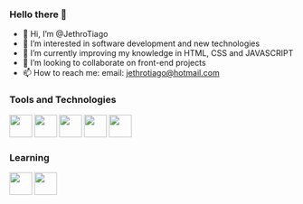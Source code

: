 ### Hello there 👋

- 👋 Hi, I’m @JethroTiago
- 👀 I’m interested in software development and new technologies
- 🌱 I’m currently improving my knowledge in HTML, CSS and JAVASCRIPT
- 💞️ I’m looking to collaborate on front-end projects
- 📫 How to reach me: email: jethrotiago@hotmail.com

### Tools and Technologies

<img src="https://cdn.jsdelivr.net/gh/devicons/devicon/icons/html5/html5-original-wordmark.svg" width="40" height="40"/> <img src="https://cdn.jsdelivr.net/gh/devicons/devicon/icons/css3/css3-original-wordmark.svg" width="40" height="40"/> <img src="https://cdn.jsdelivr.net/gh/devicons/devicon/icons/javascript/javascript-original.svg" width="40" height="40"/> <img src="https://cdn.jsdelivr.net/gh/devicons/devicon/icons/bootstrap/bootstrap-original-wordmark.svg" width="40" height="40"/> <img src="https://cdn.jsdelivr.net/gh/devicons/devicon/icons/git/git-original-wordmark.svg" width="40" height="40"/>
          

### Learning

<img src="https://cdn.jsdelivr.net/gh/devicons/devicon/icons/typescript/typescript-original.svg" width="40" height="40"/> <img src="https://cdn.jsdelivr.net/gh/devicons/devicon/icons/python/python-original-wordmark.svg" width="40" height="40"/>

<!---
JethroTiago/JethroTiago is a ✨ special ✨ repository because its `README.md` (this file) appears on your GitHub profile.
You can click the Preview link to take a look at your changes.
--->

